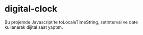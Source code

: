 # digital-clock
Bu projemde Javascript'te toLocaleTimeString, setInterval ve date kullanarak dijital saat yaptım.

